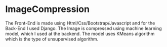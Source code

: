 # ImageCompression
The Front-End is made using Html/Css/Bootstrap/Javascript and for the Back-End I used Django. 
The Image is compressed using machine learning model, which I used at the backend. The model uses KMeans algorithm which is the type of unsupervised algorithm. 
